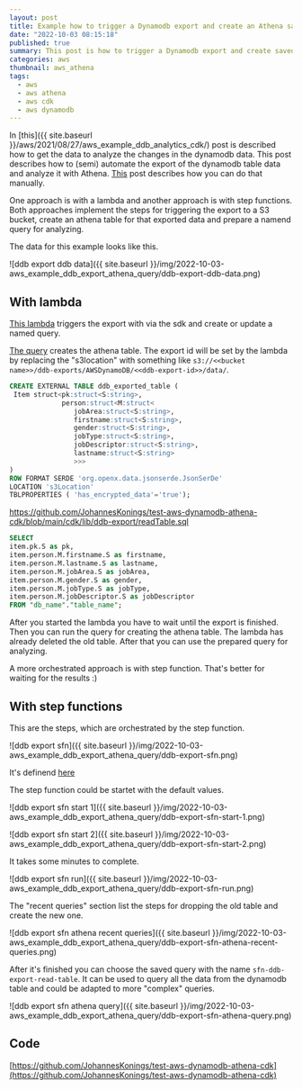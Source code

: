 ```yaml
---
layout: post
title: Example how to trigger a Dynamodb export and create an Athena saved query with CDK
date: "2022-10-03 08:15:18"
published: true
summary: This post is how to trigger a Dynamodb export and create saved query to create a Athena table from the exported data
categories: aws
thumbnail: aws_athena
tags:
  - aws
  - aws athena
  - aws cdk
  - aws dynamodb
---
```


In [this]({{ site.baseurl }}/aws/2021/08/27/aws_example_ddb_analytics_cdk/) post is described how to get the data to analyze the changes in the dynamodb data. This post describes how to (semi) automate the export of the dynamodb table data and analyze it with Athena. [This](https://aws.amazon.com/de/blogs/aws/new-export-amazon-dynamodb-table-data-to-data-lake-amazon-s3/) post describes how you can do that manually.

One approach is with a lambda and another approach is with step functions. Both approaches implement the steps for triggering the export to a S3 bucket, create an athena table for that exported data and prepare a namend query for analyzing.

The data for this example looks like this.

![ddb export ddb data]({{ site.baseurl }}/img/2022-10-03-aws_example_ddb_export_athena_query/ddb-export-ddb-data.png)

## With lambda

[This lambda](https://github.com/JohannesKonings/test-aws-dynamodb-athena-cdk/blob/main/cdk/lib/ddb-export/ddb-export.lambda-function-ddb-export.ts) triggers the export with via the sdk and create or update a named query.

[The query](https://github.com/JohannesKonings/test-aws-dynamodb-athena-cdk/blob/main/cdk/lib/ddb-export/createTable.sql) creates the athena table. The export id will be set by the lambda by replacing the "s3location" with something like `s3://<<bucket name>>/ddb-exports/AWSDynamoDB/<<ddb-export-id>>/data/`.

```SQL
CREATE EXTERNAL TABLE ddb_exported_table (
 Item struct<pk:struct<S:string>,
             person:struct<M:struct<
                jobArea:struct<S:string>,
                firstname:struct<S:string>,
                gender:struct<S:string>,
                jobType:struct<S:string>,
                jobDescriptor:struct<S:string>,
                lastname:struct<S:string>
                >>>
)
ROW FORMAT SERDE 'org.openx.data.jsonserde.JsonSerDe'
LOCATION 's3Location'
TBLPROPERTIES ( 'has_encrypted_data'='true');
```

https://github.com/JohannesKonings/test-aws-dynamodb-athena-cdk/blob/main/cdk/lib/ddb-export/readTable.sql

```SQL
SELECT
item.pk.S as pk,
item.person.M.firstname.S as firstname,
item.person.M.lastname.S as lastname,
item.person.M.jobArea.S as jobArea,
item.person.M.gender.S as gender,
item.person.M.jobType.S as jobType,
item.person.M.jobDescriptor.S as jobDescriptor
FROM "db_name"."table_name";
```

After you started the lambda you have to wait until the export is finished. Then you can run the query for creating the athena table. The lambda has already deleted the old table. After that you can use the prepared query for analyzing.

A more orchestrated approach is with step function. That's better for waiting for the results :)

## With step functions

This are the steps, which are orchestrated by the step function.

![ddb export sfn]({{ site.baseurl }}/img/2022-10-03-aws_example_ddb_export_athena_query/ddb-export-sfn.png)

It's definend [here](https://github.com/JohannesKonings/test-aws-dynamodb-athena-cdk/blob/main/cdk/lib/ddb-export/ddb-export-step-function.ts)

The step function could be startet with the default values.

![ddb export sfn start 1]({{ site.baseurl }}/img/2022-10-03-aws_example_ddb_export_athena_query/ddb-export-sfn-start-1.png)

![ddb export sfn start 2]({{ site.baseurl }}/img/2022-10-03-aws_example_ddb_export_athena_query/ddb-export-sfn-start-2.png)

It takes some minutes to complete.

![ddb export sfn run]({{ site.baseurl }}/img/2022-10-03-aws_example_ddb_export_athena_query/ddb-export-sfn-run.png)

The "recent queries" section list the steps for dropping the old table and create the new one.

![ddb export sfn athena recent queries]({{ site.baseurl }}/img/2022-10-03-aws_example_ddb_export_athena_query/ddb-export-sfn-athena-recent-queries.png)

After it's finished you can choose the saved query with the name `sfn-ddb-export-read-table`. It can be used to query all the data from the dynamodb table and could be adapted to more "complex" queries.

![ddb export sfn athena query]({{ site.baseurl }}/img/2022-10-03-aws_example_ddb_export_athena_query/ddb-export-sfn-athena-query.png)

## Code

[https://github.com/JohannesKonings/test-aws-dynamodb-athena-cdk](https://github.com/JohannesKonings/test-aws-dynamodb-athena-cdk)

